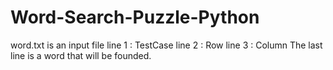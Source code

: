 # Word-Search-Puzzle-Python
word.txt is an input file
line 1 : TestCase
line 2 : Row
line 3 : Column
The last line is a word that will be founded.
